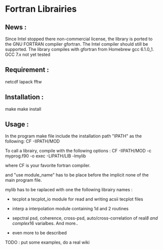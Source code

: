Fortran Librairies
===============================

News :
------
Since Intel stopped there non-commercial license, the library is ported to the GNU FORTRAN compiler gfortran.
The Intel compiler should still be supported.
The library compiles with gfortran from Homebrew gcc 6.1.0_1. GCC 7.x not yet tested

Requirement :
-------------
netcdf
lapack
fftw

Installation :
--------------
make
make install

Usage :
-------
In the program make file include the installation path "IPATH" as the following:
CF -IIPATH/MOD

To call a librairy, compile with the following options :
CF -IIPATH/MOD -c myprog.f90 -o exec -LIPATH/LIB -lmylib

where CF is your favorite fortran compiler.

and "use module_name" has to be place before the implicit none of the main
program file.

mylib has to be raplaced with one the following librairy names :
- tecplot
  a tecplot_io module for read and writing acsii tecplot files

- interp
  a interpolation module containing 1d and 2 routines

- sepctral
  psd, coherence, cross-psd, auto/cross-correlation of real*8 and complex*16 varialbes. And more..

- even more to be described

TODO : put some examples, do a real wiki
